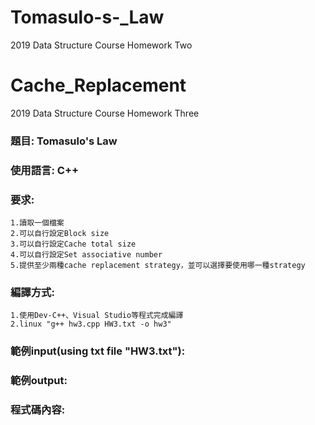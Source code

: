 # Tomasulo-s-_Law
2019 Data Structure Course Homework Two
# Cache_Replacement
2019 Data Structure Course Homework Three

### 題目: Tomasulo's Law

### 使用語言: C++

### 要求:
    1.讀取一個檔案
    2.可以自行設定Block size
    3.可以自行設定Cache total size    
    4.可以自行設定Set associative number
    5.提供至少兩種cache replacement strategy，並可以選擇要使用哪一種strategy

### 編譯方式:
	1.使用Dev-C++、Visual Studio等程式完成編譯
	2.linux "g++ hw3.cpp HW3.txt -o hw3"
	
### 範例input(using txt file "HW3.txt"):


### 範例output:


### 程式碼內容:
